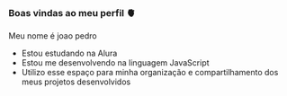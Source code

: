 ### Boas vindas ao meu perfil 🫀

Meu nome é joao pedro 

- Estou estudando na Alura
- Estou me desenvolvendo na linguagem JavaScript
- Utilizo esse espaço para minha organização e compartilhamento dos meus projetos desenvolvidos

